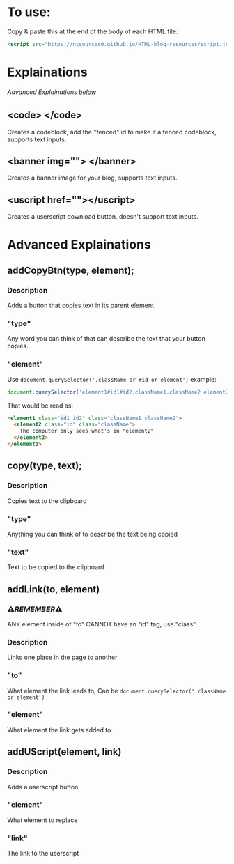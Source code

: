 # To use:
Copy & paste this at the end of the body of each HTML file:
``` html
<script src="https://ncsources0.github.io/HTML-blog-resources/script.js"></script>
```

# Explainations
###### Advanced Explainations [below](#advanced-explainations)
## \<code> \</code>
Creates a codeblock, add the "fenced" id to make it a fenced codeblock, supports text inputs.

## \<banner img=""> \</banner>
Creates a banner image for your blog, supports text inputs.

## \<uscript href="">\</uscript>
Creates a userscript download button, doesn't support text inputs.

# Advanced Explainations
## addCopyBtn(type, element);
### Description
Adds a button that copies text in its parent element.

### "type"
Any word you can think of that can describe the text that your button copies.

### "element"
Use `document.querySelector('.className or #id or element')` example: 
``` js
document.querySelector('element1#id1#id2.className1.className2 element2.className#id')
```
That would be read as:
``` html
<element1 class="id1 id2" class="className1 className2">
  <element2 class="id" class="className">
    The computer only sees what's in "element2"
  </element2>
</element1>
```

## copy(type, text);
### Description
Copies text to the clipboard

### "type"
Anything you can think of to describe the text being copied

### "text"
Text to be copied to the clipboard

## addLink(to, element)
### ⚠*REMEMBER*⚠
ANY element inside of "to" CANNOT have an "id" tag, use "class"

### Description
Links one place in the page to another

### "to"
What element the link leads to; Can be ```document.querySelector('.className or element')```

### "element"
What element the link gets added to

## addUScript(element, link)
### Description
Adds a userscript button

### "element"
What element to replace

### "link"
The link to the userscript